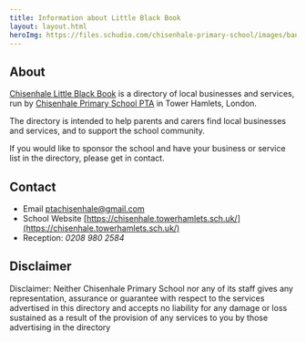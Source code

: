```yaml
---
title: Information about Little Black Book
layout: layout.html
heroImg: https://files.schudio.com/chisenhale-primary-school/images/banners/Copy_of_DSC04158.jpg
---
```


## About

[Chisenhale Little Black Book](https://chisenhale.directory) is a directory of local businesses and services, run by [Chisenhale Primary School PTA](https://register-of-charities.charitycommission.gov.uk/en/charity-search/-/charity-details/5097230/charity-overview) in Tower Hamlets, London.

The directory is intended to help parents and carers find local businesses and services, and to support the school community.

If you would like to sponsor the school and have your business or service list in the directory, please get in contact.

## Contact

- Email [ptachisenhale@gmail.com](mailto:ptachisenhale@gmail.com)
- School Website [https://chisenhale.towerhamlets.sch.uk/](https://chisenhale.towerhamlets.sch.uk/)
- Reception: *0208 980 2584*

## Disclaimer

Disclaimer: Neither Chisenhale Primary School nor any of its staff gives
any representation, assurance or guarantee with respect to the services
advertised in this directory and accepts no liability for any damage or
loss sustained as a result of the provision of any services to you by
those advertising in the directory
